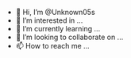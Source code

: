 - 👋 Hi, I’m @Unknown05s
- 👀 I’m interested in ...
- 🌱 I’m currently learning ...
- 💞️ I’m looking to collaborate on ...
- 📫 How to reach me ...

<!---
Unknown05s/Unknown05s is a ✨ special ✨ repository because its `README.md` (this file) appears on your GitHub profile.
You can click the Preview link to take a look at your changes.
--->
